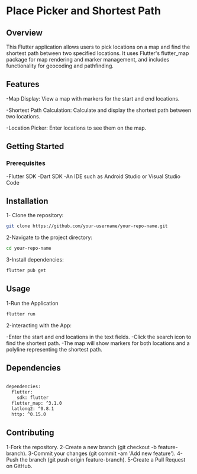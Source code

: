 # Place Picker and Shortest Path

## Overview
This Flutter application allows users to pick locations on a map and find the shortest path between two specified locations. It uses Flutter's flutter_map package for map rendering and marker management, and includes functionality for geocoding and pathfinding.
## Features
-Map Display: View a map with markers for the start and end locations.

-Shortest Path Calculation: Calculate and display the shortest path between two locations.

-Location Picker: Enter locations to see them on the map.
## Getting Started
### Prerequisites
-Flutter SDK
-Dart SDK
-An IDE such as Android Studio or Visual Studio Code
## Installation
1- Clone the repository:
```bash
git clone https://github.com/your-username/your-repo-name.git

```
2-Navigate to the project directory:
```bash
cd your-repo-name

```
3-Install dependencies:
```bash
flutter pub get

```
## Usage
1-Run the Application
```bash
flutter run

```
2-interacting with the App:

-Enter the start and end locations in the text fields.
-Click the search icon to find the shortest path.
-The map will show markers for both locations and a polyline representing the shortest path.
## Dependencies

```bash

dependencies:
  flutter:
    sdk: flutter
  flutter_map: ^3.1.0
  latlong2: ^0.8.1
  http: ^0.15.0

```
## Contributing 
1-Fork the repository.
2-Create a new branch (git checkout -b feature-branch).
3-Commit your changes (git commit -am 'Add new feature').
4-Push the branch (git push origin feature-branch).
5-Create a Pull Request on GitHub.
    
